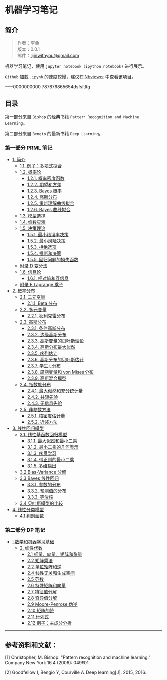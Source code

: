 
# 机器学习笔记

## 简介

> 作者：李金 <br>
> 版本：0.0.1<br>
> 邮件：lijinwithyou@gmail.com

机器学习笔记，使用 `jupyter notebook (ipython notebook)` 进行展示。

`Github` 加载 `.ipynb` 的速度较慢，建议在 [Nbviewer](http://nbviewer.jupyter.org/github/lijin-THU/notes-machine-learning/blob/master/ReadMe.ipynb) 中查看该项目。

----0000000000
787876865654dsfsfdfg

## 目录

第一部分来自 `Bishop` 的经典书籍 `Pattern Recognition and Machine Learning`。

第二部分来自 `Bengio` 的最新书籍 `Deep Learning`。

### 第一部分 PRML 笔记

- [1. 简介](Pattern-Recognition-and-Machine-Learning/Chap-01-Introduction)
    - [1.1. 例子：多项式拟合](Pattern-Recognition-and-Machine-Learning/Chap-01-Introduction/01-01-Example-Polynomial-Curve-Fitting.ipynb)
    - [1.2. 概率论](Pattern-Recognition-and-Machine-Learning/Chap-01-Introduction/01-02-Probability-Theory.ipynb)
        - [1.2.1. 概率密度函数](Pattern-Recognition-and-Machine-Learning/Chap-01-Introduction/01-02-Probability-Theory.ipynb#1.2.1-概率密度函数)
        - [1.2.2. 期望和方差](Pattern-Recognition-and-Machine-Learning/Chap-01-Introduction/01-02-Probability-Theory.ipynb#1.2.2-期望和方差)
        - [1.2.3. Bayes 概率](Pattern-Recognition-and-Machine-Learning/Chap-01-Introduction/01-02-Probability-Theory.ipynb#1.2.3-Bayes-概率)
        - [1.2.4. 高斯分布](Pattern-Recognition-and-Machine-Learning/Chap-01-Introduction/01-02-Probability-Theory.ipynb#1.2.4-高斯分布)
        - [1.2.5. 重新理解曲线拟合](Pattern-Recognition-and-Machine-Learning/Chap-01-Introduction/01-02-Probability-Theory.ipynb#1.2.5-重新理解曲线拟合)
        - [1.2.6. Bayes 曲线拟合](Pattern-Recognition-and-Machine-Learning/Chap-01-Introduction/01-02-Probability-Theory.ipynb#1.2.6-Bayes-曲线拟合)
    - [1.3. 模型选择](Pattern-Recognition-and-Machine-Learning/Chap-01-Introduction/01-03-Model-Selection.ipynb)
    - [1.4. 维数灾难](Pattern-Recognition-and-Machine-Learning/Chap-01-Introduction/01-04-The-Curse-of-Dimensionality.ipynb)
    - [1.5. 决策理论](Pattern-Recognition-and-Machine-Learning/Chap-01-Introduction/01-05-Decision-Theory.ipynb)
        - [1.5.1. 最小错误率决策](Pattern-Recognition-and-Machine-Learning/Chap-01-Introduction/01-05-Decision-Theory.ipynb#1.5.1-最小错误率决策)
        - [1.5.2. 最小风险决策](Pattern-Recognition-and-Machine-Learning/Chap-01-Introduction/01-05-Decision-Theory.ipynb#1.5.2-最小风险决策)
        - [1.5.3. 拒绝选项](Pattern-Recognition-and-Machine-Learning/Chap-01-Introduction/01-05-Decision-Theory.ipynb#1.5.3-拒绝选项)
        - [1.5.4. 推断和决策](Pattern-Recognition-and-Machine-Learning/Chap-01-Introduction/01-05-Decision-Theory.ipynb#1.5.4-推断和决策)
        - [1.5.5. 回归问题的损失函数](Pattern-Recognition-and-Machine-Learning/Chap-01-Introduction/01-05-Decision-Theory.ipynb#1.5.5-回归问题的损失函数)
    - [附录 D 变分法](Pattern-Recognition-and-Machine-Learning/Appendix/Appendix-D-Calculus-of-Variations.ipynb)
    - [1.6. 信息论](Pattern-Recognition-and-Machine-Learning/Chap-01-Introduction/01-06-Information-Theory.ipynb)
        - [1.6.1. 相对熵和互信息](Pattern-Recognition-and-Machine-Learning/Chap-01-Introduction/01-06-Information-Theory.ipynb#1.6.1-相对熵和互信息)
    - [附录 E Lagrange 乘子](Pattern-Recognition-and-Machine-Learning/Appendix/Appendix-E-Lagrange-Multipliers.ipynb)
- [2. 概率分布](Pattern-Recognition-and-Machine-Learning/Chap-02-Probability-Distributions)
    - [2.1. 二元变量](PRML/Chap-02-Probability-Distributions/02-01-Binary-Variables.ipynb)
        - [2.1.1. Beta 分布](Pattern-Recognition-and-Machine-Learning/Chap-02-Probability-Distributions/02-01-Binary-Variables.ipynb#2.1.1-Beta-分布)
    - [2.2. 多元变量](Pattern-Recognition-and-Machine-Learning/Chap-02-Probability-Distributions/02-02-Multinomial-Variables.ipynb)
        - [2.2.1. 狄利克雷分布](Pattern-Recognition-and-Machine-Learning/Chap-02-Probability-Distributions/02-02-Multinomial-Variables.ipynb#2.2.1-狄利克雷分布)
    - [2.3. 高斯分布](Pattern-Recognition-and-Machine-Learning/Chap-02-Probability-Distributions/02-03-The-Gaussian-Distribution.ipynb)
        - [2.3.1. 条件高斯分布](Pattern-Recognition-and-Machine-Learning/Chap-02-Probability-Distributions/02-03-The-Gaussian-Distribution.ipynb#2.3.1-条件高斯分布)
        - [2.3.2. 边缘高斯分布](Pattern-Recognition-and-Machine-Learning/Chap-02-Probability-Distributions/02-03-The-Gaussian-Distribution.ipynb#2.3.2-边缘高斯分布)
        - [2.3.3. 高斯变量的贝叶斯理论](Pattern-Recognition-and-Machine-Learning/Chap-02-Probability-Distributions/02-03-The-Gaussian-Distribution.ipynb#2.3.3-高斯变量的贝叶斯理论)
        - [2.3.4. 高斯分布最大似然](Pattern-Recognition-and-Machine-Learning/Chap-02-Probability-Distributions/02-03-The-Gaussian-Distribution.ipynb#2.3.4-高斯分布最大似然)
        - [2.3.5. 序列估计](Pattern-Recognition-and-Machine-Learning/Chap-02-Probability-Distributions/02-03-The-Gaussian-Distribution.ipynb#2.3.5-序列估计)
        - [2.3.6. 高斯分布的贝叶斯估计](Pattern-Recognition-and-Machine-Learning/Chap-02-Probability-Distributions/02-03-The-Gaussian-Distribution.ipynb#2.3.6-高斯分布的贝叶斯估计)
        - [2.3.7. 学生 t 分布](Pattern-Recognition-and-Machine-Learning/Chap-02-Probability-Distributions/02-03-The-Gaussian-Distribution.ipynb#2.3.7-学生-t-分布)
        - [2.3.8. 周期变量和 von Mises 分布](Pattern-Recognition-and-Machine-Learning/Chap-02-Probability-Distributions/02-03-The-Gaussian-Distribution.ipynb#2.3.8-周期变量和-von-Mises-分布)
        - [2.3.9. 高斯混合模型](Pattern-Recognition-and-Machine-Learning/Chap-02-Probability-Distributions/02-03-The-Gaussian-Distribution.ipynb#2.3.9-高斯混合模型)
    - [2.4. 指数族分布](Pattern-Recognition-and-Machine-Learning/Chap-02-Probability-Distributions/02-04-The-Exponential-Family.ipynb)
        - [2.4.1. 最大似然和充分统计量](Pattern-Recognition-and-Machine-Learning/Chap-02-Probability-Distributions/02-04-The-Exponential-Family.ipynb#2.4.1-最大似然和充分统计量)
        - [2.4.2. 共轭先验](Pattern-Recognition-and-Machine-Learning/Chap-02-Probability-Distributions/02-04-The-Exponential-Family.ipynb#2.4.2-共轭先验)
        - [2.4.3. 无信息先验](Pattern-Recognition-and-Machine-Learning/Chap-02-Probability-Distributions/02-04-The-Exponential-Family.ipynb#2.4.3-无信息先验)
    - [2.5. 非参数方法](Pattern-Recognition-and-Machine-Learning/Chap-02-Probability-Distributions/02-05-Nonparametric-Methods.ipynb)
        - [2.5.1. 核密度估计量](Pattern-Recognition-and-Machine-Learning/Chap-02-Probability-Distributions/02-05-Nonparametric-Methods.ipynb#2.5.1-核密度估计量)
        - [2.5.2. 近邻方法](Pattern-Recognition-and-Machine-Learning/Chap-02-Probability-Distributions/02-05-Nonparametric-Methods.ipynb#2.5.2-近邻方法)
- [3. 线性回归模型](Pattern-Recognition-and-Machine-Learning/Chap-03-Linear-Models-for-Regression)        
    - [3.1. 线性基函数回归模型](Pattern-Recognition-and-Machine-Learning/Chap-03-Linear-Models-for-Regression/03-01-Linear-Basis-Function-Models.ipynb)
        - [3.1.1. 最大似然和最小二乘](Pattern-Recognition-and-Machine-Learning/Chap-03-Linear-Models-for-Regression/03-01-Linear-Basis-Function-Models.ipynb#3.1.1-最大似然和最小二乘)
        - [3.1.2. 最小二乘的几何表示](Pattern-Recognition-and-Machine-Learning/Chap-03-Linear-Models-for-Regression/03-01-Linear-Basis-Function-Models.ipynb#3.1.2-最小二乘的几何表示)
        - [3.1.3. 序贯学习](Pattern-Recognition-and-Machine-Learning/Chap-03-Linear-Models-for-Regression/03-01-Linear-Basis-Function-Models.ipynb#3.1.3-序贯学习)
        - [3.1.4. 带正则的最小二乘](Pattern-Recognition-and-Machine-Learning/Chap-03-Linear-Models-for-Regression/03-01-Linear-Basis-Function-Models.ipynb#3.1.4-带正则的最小二乘)
        - [3.1.5. 多维输出](Pattern-Recognition-and-Machine-Learning/Chap-03-Linear-Models-for-Regression/03-01-Linear-Basis-Function-Models.ipynb#3.1.5-多维输出)
    - [3.2 Bias-Variance 分解](Pattern-Recognition-and-Machine-Learning/Chap-03-Linear-Models-for-Regression/03-02-The-Bias-Variance-Decomposition.ipynb)
    - [3.3 Bayes 线性回归](Pattern-Recognition-and-Machine-Learning/Chap-03-Linear-Models-for-Regression/03-03-Bayesian-Linear-Regression.ipynb)
        - [3.3.1. 参数的分布](Pattern-Recognition-and-Machine-Learning/Chap-03-Linear-Models-for-Regression/03-03-Bayesian-Linear-Regression.ipynb#3.3.1-参数的分布)
        - [3.3.2. 预测值的分布](Pattern-Recognition-and-Machine-Learning/Chap-03-Linear-Models-for-Regression/03-03-Bayesian-Linear-Regression.ipynb#3.3.2-预测值的分布)
        - [3.3.3. 等价核](Pattern-Recognition-and-Machine-Learning/Chap-03-Linear-Models-for-Regression/03-03-Bayesian-Linear-Regression.ipynb#3.3.3-等价核)
    - [3.4 贝叶斯模型的比较](Pattern-Recognition-and-Machine-Learning/Chap-03-Linear-Models-for-Regression/03-04-Bayesian-Model-Comparison.ipynb)
- [4. 线性分类模型](Pattern-Recognition-and-Machine-Learning/Chap-04-Linear-Models-for-Classification)
    - [4.1 判别函数](Pattern-Recognition-and-Machine-Learning/Chap-04-Linear-Models-for-Classification/04-01-Discriminant-Functions.ipynb)

### 第二部分 DP 笔记

- [I 数学和机器学习基础](Deep-Learning/Part-I)
    - [2. 线性代数](Deep-Learning/Part-I/Chap-02-Linear-Algebra)
        - [2.1 标量，向量，矩阵和张量](Deep-Learning/Part-I/Chap-02-Linear-Algebra/02-01-Scalars-Vectors-Matrices-and-Tensors.ipynb)
        - [2.2 矩阵乘法](Deep-Learning/Part-I/Chap-02-Linear-Algebra/02-02-Multiplying-Matrices-and-Vectors.ipynb)
        - [2.2 单位矩阵和逆](Deep-Learning/Part-I/Chap-02-Linear-Algebra/02-03-Identity-and-Inverse-Matrices.ipynb)
        - [2.4 线性无关和生成空间](Deep-Learning/Part-I/Chap-02-Linear-Algebra/02-04-Linear-Dependence-and-Span.ipynb)
        - [2.5 范数](Deep-Learning/Part-I/Chap-02-Linear-Algebra/02-05-Norms.ipynb)
        - [2.6 特殊矩阵和向量](Deep-Learning/Part-I/Chap-02-Linear-Algebra/02-06-Special-Kinds-of-Matrices-and-Vectors.ipynb)
        - [2.7 特征值分解](Deep-Learning/Part-I/Chap-02-Linear-Algebra/02-07-Eigendecomposition.ipynb)
        - [2.8 奇异值分解](Deep-Learning/Part-I/Chap-02-Linear-Algebra/02-08-Singular-Value-Decomposition.ipynb)
        - [2.9 Moore-Penrose 伪逆](Deep-Learning/Part-I/Chap-02-Linear-Algebra/02-09-The-Moore-Penrose-Pseudoinverse.ipynb)
        - [2.10 矩阵的迹](Deep-Learning/Part-I/Chap-02-Linear-Algebra/02-10-The-Trace-Operator.ipynb)
        - [2.11 行列式](Deep-Learning/Part-I/Chap-02-Linear-Algebra/02-11-The-Determinant.ipynb)
        - [2.12 例子：主成分分析](Deep-Learning/Part-I/Chap-02-Linear-Algebra/02-12-Example-Principal-Components-Analysis.ipynb)

----

## 参考资料和文献：

[1] Christopher, M. Bishop. "Pattern recognition and machine learning." Company New York 16.4 (2006): 049901.

[2] Goodfellow I, Bengio Y, Courville A. Deep learning[J]. 2015, 2016.
